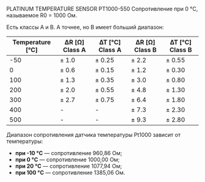 PLATINUM TEMPERATURE SENSOR PT1000-550
Сопротивление при  0 °C, называемое R0 = 1000 Ом.

Есть классы A и B. A точнее, но B имеет больший диапазон:

| Temperature [°C] | ∆R [Ω] Class A | ∆T [°C] Class A | ∆R [Ω] Class B | ∆T [°C] Class B |
|-------------------|----------------|-----------------|----------------|-----------------|
| -50              | ± 1.0          | ± 0.25          | ± 2.2          | ± 0.55          |
| 0                | ± 0.6          | ± 0.15          | ± 1.2          | ± 0.30          |
| 100              | ± 1.3          | ± 0.35          | ± 3.0          | ± 0.80          |
| 200              | ± 2.0          | ± 0.55          | ± 4.8          | ± 1.30          |
| 300              | ± 2.7          | ± 0.75          | ± 6.4          | ± 1.80          |
| 400              | -              | -               | ± 7.3          | ± 2.30          |
| 500              | -              | -               | ± 9.3          | ± 2.80          |
Диапазон сопротивления датчика температуры Pt1000 зависит от температуры:

- **при -10 °C** — сопротивление 960,86 Ом; 
- **при 0 °C** — сопротивление 1000,00 Ом; 
- **при 20 °C** — сопротивление 1077,94 Ом; 
- **при 100 °C** — сопротивление 1385,06 Ом.